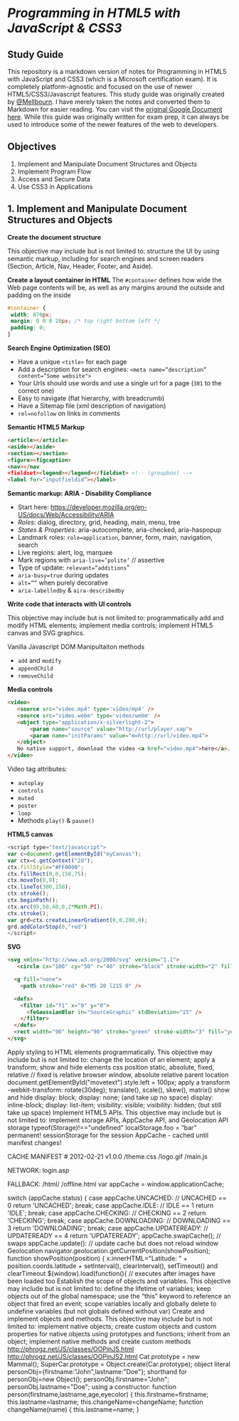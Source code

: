 # *Programming in HTML5 with JavaScript & CSS3*
## Study Guide


This repository is a markdown version of notes for Programming in HTML5 with JavaScript and CSS3 (which is a Microsoft certification exam). It is completely platform-agnostic and focused on the use of newer HTML5/CSS3/Javascript features. This study guide was originally created by <a href="https://github.com/Mellbourn?tab=repositories">@Mellbourn</a>. I have merely taken the notes and converted them to Markdown for easier reading. You can visit the <a href="https://docs.google.com/document/d/1RmVrbbMBZ4-mg8P4BHRuXZrTtpKv5eOieA5UHXgWw5M/edit#">original Google Document here</a>. While this guide was originally written for exam prep, it can always be used to introduce some of the newer features of the web to developers.

## Objectives

1. Implement and Manipulate Document Structures and Objects
2. Implement Program Flow
3. Access and Secure Data
4. Use CSS3 in Applications

## 1. Implement and Manipulate Document Structures and Objects

**Create the document structure**

This objective may include but is not limited to: structure the UI by using semantic markup, including for search engines and screen readers (Section, Article, Nav, Header, Footer, and Aside).

**Create a layout container in HTML**
The `#container` defines how wide the Web page contents will be, as well as any margins around the outside and padding on the inside

```css
#container {
 width: 870px;
 margin: 0 0 0 20px; /* top right bottom left */
 padding: 0;
}
 ```
 
**Search Engine Optimization (SEO)**
- Have a unique `<title>` for each page
- Add a description for search engines: `<meta name=”description” content=”Some website">`
- Your Urls should use words and use a single url for a page (`301` to the correct one)
- Easy to navigate (flat hierarchy, with breadcrumb)
- Have a Sitemap file (xml description of navigation)
- `rel=nofollow` on links in comments

**Semantic HTML5 Markup**
```html
<article></article>
<aside></aside>
<section></section>
<figure><figcaption>
<nav></nav
<fieldset><legend></legend></fieldset> <!-- (groupbox) -->
<label for=”inputfieldid”></label>
```
**Semantic markup: ARIA - Disability Compliance**

- Start here: https://developer.mozilla.org/en-US/docs/Web/Accessibility/ARIA
- *Roles*: dialog, directory, grid, heading, main, menu, tree
- *States & Properties*: aria-autocomplete, aria-checked, aria-haspopup
- Landmark roles: `role=application`, banner, form, main, navigation, search
- Live regions: alert, log, marquee
- Mark regions with `aria-live=’polite’` // assertive
- Type of update: `relevant=”additions`”
- `aria-busy=true` during updates
- `alt=””` when purely decorative
- `aria-labelledby` & `aira-describedby`

**Write code that interacts with UI controls**

This objective may include but is not limited to: programmatically add and modify HTML elements; implement media controls; implement HTML5 canvas and SVG graphics.

Vanilla Javascript DOM Manipultaiton methods
- `add` and `modify`
- `appendChild`
- `removeChild`

**Media controls**

```html
<video>
   <source src="video.mp4" type='video/mp4' />
   <source src="video.webm" type='video/webm' />
   <object type="application/x-silverlight-2">
       <param name="source" value="http://url/player.xap">
       <param name="initParams" value="m=http://url/video.mp4">
   </object>
   No native support, download the video <a href="video.mp4">here</a>.
</video>
```

Video tag attributes: 
- `autoplay` 
- `controls`
- `muted`
- `poster`
- `loop`
- Methods `play()` & `pause()`

**HTML5 canvas**
```javascript
<script type="text/javascript">
var c=document.getElementById("myCanvas");
var ctx=c.getContext("2d");
ctx.fillStyle="#FF0000";
ctx.fillRect(0,0,150,75);
ctx.moveTo(0,0);
ctx.lineTo(300,150);
ctx.stroke();
ctx.beginPath();
ctx.arc(95,50,40,0,2*Math.PI);
ctx.stroke();
var grd=ctx.createLinearGradient(0,0,200,0);
grd.addColorStop(0,"red")
</script>
```
**SVG**

```html
<svg xmlns="http://www.w3.org/2000/svg" version="1.1">
   <circle cx="100" cy="50" r="40" stroke="black" stroke-width="2" fill="red" />

  <g fill="none">
    <path stroke="red" d="M5 20 l215 0" />

  <defs>
    <filter id="f1" x="0" y="0">
      <feGaussianBlur in="SourceGraphic" stdDeviation="15" />
    </filter>
  </defs>
  <rect width="90" height="90" stroke="green" stroke-width="3" fill="yellow" filter="url(#f1)" />
</svg>
```

Apply styling to HTML elements programmatically.
This objective may include but is not limited to: change the location of an element; apply a transform; show and hide elements
css position
static, absolute, fixed, relative // fixed is relative browser window, absolute relative parent
location
document.getElementById("movetext").style.left = 100px;
apply a transform
    -webkit-transform: rotate(30deg);
translate(), scale(), skew(), matrix()
show and hide
display: block; display: none; (and take up no space) display: inline-block; display: list-item;
visibility: visible; visibility: hidden; (but still take up space)
Implement HTML5 APIs.
This objective may include but is not limited to: implement storage APIs, AppCache API, and Geolocation API
storage
typeof(Storage)!=="undefined"
localStorage.foo = “bar” permanent!
sessionStorage for the session
AppCache - cached until manifest changes!
<html manifest=”demo.appcache”>
CACHE MANIFEST
# 2012-02-21 v1.0.0
/theme.css
/logo.gif
/main.js

NETWORK:
login.asp

FALLBACK:
/html/ /offline.html
var appCache = window.applicationCache;

switch (appCache.status) {
  case appCache.UNCACHED: // UNCACHED == 0
    return 'UNCACHED';
    break;
  case appCache.IDLE: // IDLE == 1
    return 'IDLE';
    break;
  case appCache.CHECKING: // CHECKING == 2
    return 'CHECKING';
    break;
  case appCache.DOWNLOADING: // DOWNLOADING == 3
    return 'DOWNLOADING';
    break;
  case appCache.UPDATEREADY:  // UPDATEREADY == 4
    return 'UPDATEREADY';
appCache.swapCache(); // swaps 
appCache.update():  // update cache but does not reload window 
Geolocation
navigator.geolocation.getCurrentPosition(showPosition);
function showPosition(position)
  {
  x.innerHTML="Latitude: " + position.coords.latitude + 
setInterval(), clearInterval(), setTimeout() and clearTimeout
$(window).load(function(){   // executes after images have been loaded too
Establish the scope of objects and variables.
This objective may include but is not limited to: define the lifetime of variables; keep objects out of the global namespace; use the “this” keyword to reference an object that fired an event; scope variables locally and globally
delete to undefine variables (but not globals defined without var)
Create and implement objects and methods.
This objective may include but is not limited to: implement native objects; create custom objects and custom properties for native objects using prototypes and functions; inherit from an object; implement native methods and create custom methods
http://phrogz.net/JS/classes/OOPinJS.html
http://phrogz.net/JS/classes/OOPinJS2.html
Cat.prototype = new Mammal();
SuperCar.prototype = Object.create(Car.prototype);
object literal
personObj={firstname:"John",lastname:"Doe"};
shorthand for
personObj=new Object();
personObj.firstname="John";
personObj.lastname="Doe";
using a constructor:
function person(firstname,lastname,age,eyecolor)
{
  this.firstname=firstname;
  this.lastname=lastname;
  this.changeName=changeName;
  function changeName(name)
  {
    this.lastname=name;
  }

